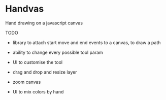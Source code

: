 # Handvas
Hand drawing on a javascript canvas


TODO
- library to attach start move and end events to a canvas, to draw a path
- ability to change every possible tool param
- UI to customise the tool
- drag and drop and resize layer
- zoom canvas

- UI to mix colors by hand
